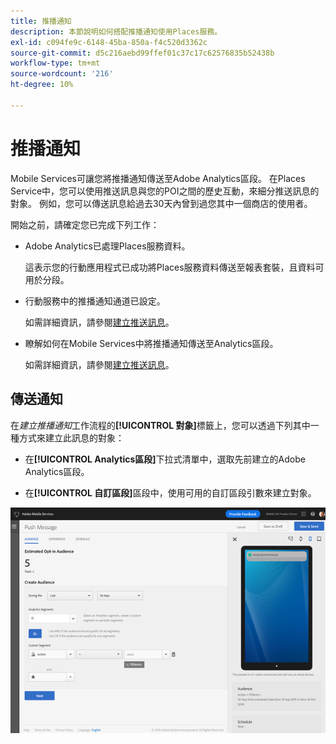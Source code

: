 ```yaml
---
title: 推播通知
description: 本節說明如何搭配推播通知使用Places服務。
exl-id: c094fe9c-6148-45ba-850a-f4c520d3362c
source-git-commit: d5c216aebd99ffef01c37c17c62576835b52438b
workflow-type: tm+mt
source-wordcount: '216'
ht-degree: 10%

---
```


# 推播通知

Mobile Services可讓您將推播通知傳送至Adobe Analytics區段。 在Places Service中，您可以使用推送訊息與您的POI之間的歷史互動，來細分推送訊息的對象。 例如，您可以傳送訊息給過去30天內曾到過您其中一個商店的使用者。

開始之前，請確定您已完成下列工作：

* Adobe Analytics已處理Places服務資料。

  這表示您的行動應用程式已成功將Places服務資料傳送至報表套裝，且資料可用於分段。

* 行動服務中的推播通知通道已設定。

  如需詳細資訊，請參閱[建立推送訊息](https://experienceleague.adobe.com/docs/discontinued/using/mobile-services.html?lang=zh-Hant)。

* 瞭解如何在Mobile Services中將推播通知傳送至Analytics區段。

  如需詳細資訊，請參閱[建立推送訊息](https://experienceleague.adobe.com/docs/discontinued/using/mobile-services.html?lang=zh-Hant)。

## 傳送通知

在&#x200B;*建立推播通知*&#x200B;工作流程的&#x200B;**[!UICONTROL 對象]**&#x200B;標籤上，您可以透過下列其中一種方式來建立此訊息的對象：

* 在&#x200B;**[!UICONTROL Analytics區段]**&#x200B;下拉式清單中，選取先前建立的Adobe Analytics區段。

* 在&#x200B;**[!UICONTROL 自訂區段]**&#x200B;區段中，使用可用的自訂區段引數來建立對象。

![設定推送訊息](/help/assets/push-set-up.png)
